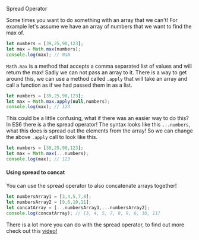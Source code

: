 Spread Operator

Some times you want to do something with an array that we can't! For example let's assume we have an array of numbers that we want to find the max of.

```js
let numbers = [39,25,90,123];
let max = Math.max(numbers);
console.log(max); // NaN
```

`Math.max` is a method that accepts a comma separated list of values and will return the max! Sadly we can not pass an array to it. There is a way to get around this, we can use a method called `.apply` that will take an array and call a function as if we had passed them in as a list.

```js
let numbers = [39,25,90,123];
let max = Math.max.apply(null,numbers);
console.log(max); // 123
```

This could be a little confusing, what if there was an easier way to do this? In ES6 there is a the spread operator! The syntax looks like this `...numbers`, what this does is spread out the elements from the array! So we can change the above `.apply` call to look like this.

```js
let numbers = [39,25,90,123];
let max = Math.max(...numbers);
console.log(max); // 123
```

#### Using spread to concat

You can use the spread operator to also concatenate arrays together!

```js
let numbersArray1 = [3,4,5,7,8];
let numbersArray2 = [9,6,10,11];
let concatArray = [...numbersArray1,...numbersArray2];
console.log(concatArray); // [3, 4, 5, 7, 8, 9, 6, 10, 11]
```

There is a lot more you can do with the spread operator, to find out more check out this <a href="https://youtu.be/j2DMwUYEC88?list=PL57atfCFqj2h5fpdZD-doGEIs0NZxeJTX" target="_blank">video!</a> 











